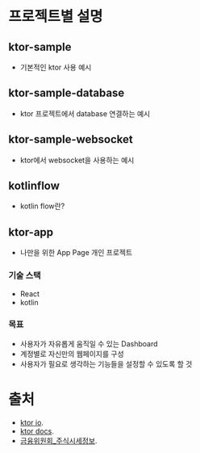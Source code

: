 # 프로젝트별 설명
## ktor-sample
- 기본적인 ktor 사용 예시

## ktor-sample-database
- ktor 프로젝트에서 database 연결하는 예시

## ktor-sample-websocket
- ktor에서 websocket을 사용하는 예시

## kotlinflow
- kotlin flow란?

## ktor-app
- 나만을 위한 App Page 개인 프로젝트
### 기술 스택
- React
- kotlin
### 목표
- 사용자가 자유롭게 움직일 수 있는 Dashboard
- 계정별로 자신만의 웹페이지를 구성
- 사용자가 필요로 생각하는 기능들을 설정할 수 있도록 할 것

# 출처
- [ktor io](https://start.ktor.io/settings?name=ktor-sample&website=example.com&artifact=com.example.ktor-sample&kotlinVersion=2.0.20&ktorVersion=3.0.0-rc-2&buildSystem=GRADLE_KTS&engine=NETTY&configurationIn=YAML&addSampleCode=true&plugins=content-negotiation%2Crouting%2Cktor-gson%2Ccall-logging%2Ccallid).
- [ktor docs](https://ktor.io/docs/server-integrate-database.html#create-project).
- [금융위원회_주식시세정보](https://www.data.go.kr/data/15094808/openapi.do). 
